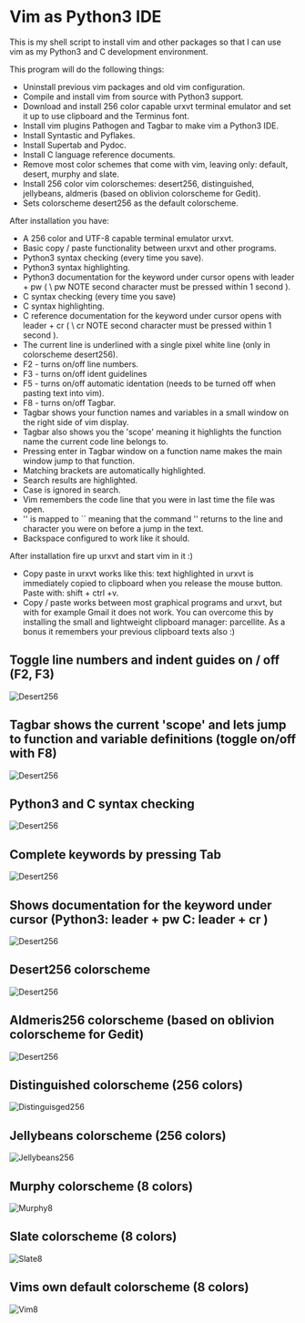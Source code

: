 # Vim as Python3 IDE

This is my shell script to install vim and other packages so that I can use vim as my Python3 and C development environment.

This program will do the following things:

- Uninstall previous vim packages and old vim configuration.
- Compile and install vim from source with Python3 support.
- Download and install 256 color capable urxvt terminal emulator and set it up to use clipboard and the Terminus font.
- Install vim plugins Pathogen and Tagbar to make vim a Python3 IDE.
- Install Syntastic and Pyflakes.
- Install Supertab and Pydoc.
- Install C language reference documents.
- Remove most color schemes that come with vim, leaving only: default, desert, murphy and slate.
- Install 256 color vim colorschemes: desert256, distinguished, jellybeans, aldmeris (based on oblivion colorscheme for Gedit).
- Sets colorscheme desert256 as the default colorscheme.

After installation you have:

- A 256 color and UTF-8 capable terminal emulator urxvt.
- Basic copy / paste functionality between urxvt and other programs.
- Python3 syntax checking (every time you save).
- Python3 syntax highlighting.
- Python3 documentation for the keyword under cursor opens with leader + pw  ( \ pw  NOTE second character must be pressed within 1 second ).
- C syntax checking (every time you save)
- C syntax highlighting.
- C reference documentation for the keyword under cursor opens with leader + cr  ( \ cr  NOTE second character must be pressed within 1 second ).
- The current line is underlined with a single pixel white line (only in colorscheme desert256).
- F2 - turns on/off line numbers.
- F3 - turns on/off ident guidelines
- F5 - turns on/off automatic identation (needs to be turned off when pasting text into vim).
- F8 - turns on/off Tagbar.
- Tagbar shows your function names and variables in a small window on the right side of vim display.
- Tagbar also shows you the 'scope' meaning it highlights the function name the current code line belongs to.
- Pressing enter in Tagbar window on a function name makes the main window jump to that function.
- Matching brackets are automatically highlighted.
- Search results are highlighted.
- Case is ignored in search.
- Vim remembers the code line that you were in last time the file was open.
- '' is mapped to `` meaning that the command '' returns to the line and character you were on before a jump in the text.
- Backspace configured to work like it should.



After installation fire up urxvt and start vim in it :)



- Copy paste in urxvt works like this: text highlighted in urxvt is immediately copied to clipboard when you release the mouse button. Paste with: shift + ctrl +v.
- Copy / paste works between most graphical programs and urxvt, but with for example Gmail it does not work. You can overcome this by installing the small and lightweight clipboard manager: parcellite. As a bonus it remembers your previous clipboard texts also :)

## Toggle line numbers and indent guides on / off (F2, F3)
![Desert256](http://github.com/mhartzel/vim_python3_ide_installer/raw/master/Pictures/Line_numbers-indent_guides.png)


## Tagbar shows the current 'scope' and lets jump to function and variable definitions (toggle on/off with F8)
![Desert256](http://github.com/mhartzel/vim_python3_ide_installer/raw/master/Pictures/tagbar.png)


## Python3 and C syntax checking
![Desert256](http://github.com/mhartzel/vim_python3_ide_installer/raw/master/Pictures/desert256-Syntastic-Pyflakes.png)


## Complete keywords by pressing Tab
![Desert256](http://github.com/mhartzel/vim_python3_ide_installer/raw/master/Pictures/desert256-Supertab.png)


## Shows documentation for the keyword under cursor (Python3: leader + pw   C: leader + cr )
![Desert256](http://github.com/mhartzel/vim_python3_ide_installer/raw/master/Pictures/desert256-Supertab-Pydocs.png)


## Desert256 colorscheme
![Desert256](http://github.com/mhartzel/vim_python3_ide_installer/raw/master/Pictures/desert256.png)


## Aldmeris256 colorscheme (based on oblivion colorscheme for Gedit)
![Desert256](http://github.com/mhartzel/vim_python3_ide_installer/raw/master/Pictures/aldmeris256.png)


## Distinguished colorscheme (256 colors)
![Distinguisged256](http://github.com/mhartzel/vim_python3_ide_installer/raw/master/Pictures/distinguished.png)


## Jellybeans colorscheme (256 colors)
![Jellybeans256](http://github.com/mhartzel/vim_python3_ide_installer/raw/master/Pictures/jellybeans.png)


## Murphy colorscheme (8 colors)
![Murphy8](http://github.com/mhartzel/vim_python3_ide_installer/raw/master/Pictures/murphy.png)


## Slate colorscheme (8 colors)
![Slate8](http://github.com/mhartzel/vim_python3_ide_installer/raw/master/Pictures/slate.png)


## Vims own default colorscheme (8 colors)
![Vim8](http://github.com/mhartzel/vim_python3_ide_installer/raw/master/Pictures/vims_own_default_colorscheme.png)




